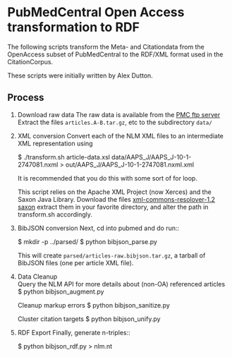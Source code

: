 PubMedCentral Open Access transformation to RDF
===============================================

The following scripts transform the Meta- and Citationdata from the
OpenAccess subset of PubMedCentral to the RDF/XML format used in the
CitationCorpus.

These scripts were initially written by Alex Dutton.

Process
-------
1. Download raw data
   The raw data is available from the
   [PMC ftp server](https://www.ncbi.nlm.nih.gov/pmc/tools/ftp/#XML_for_Data_Mining)
   Extract the files `articles.A-B.tar.gz`, etc to the subdirectory `data/`

2. XML conversion 
   Convert each of the NLM XML files to an intermediate XML representation using

    $ ./transform.sh article-data.xsl data/AAPS_J/AAPS_J-10-1-2747081.nxml > out/AAPS_J/AAPS_J-10-1-2747081.nxml.xml

   It is recommended that you do this with some sort of for loop. 
 
   This script relies on the Apache XML Project (now Xerces) and the Saxon Java Library. 
   Download the files
   [xml-commons-resolover-1.2](http://www.mirrorservice.org/sites/ftp.apache.org//xerces/xml-commons/xml-commons-resolver-1.2.tar.gz)
   [saxon](http://sourceforge.net/projects/saxon/files/latest/download)
   extract them in your favorite directory, and alter the path in transform.sh accordingly.


3. BibJSON conversion
   Next, cd into pubmed and do run::
   
    $ mkdir -p ../parsed/
    $ python bibjson_parse.py

   This will create ``parsed/articles-raw.bibjson.tar.gz``, a tarball
   of BibJSON files (one per article XML file).

4. Data Cleanup  
   Query the NLM API for more details about (non-OA) referenced articles
    $ python bibjson_augment.py 

   Cleanup markup errors
    $ python bibjson_sanitize.py 
   
   Cluster citation targets
    $ python bibjson_unify.py

5. RDF Export
   Finally, generate n-triples::
   
    $ python bibjson_rdf.py > nlm.nt
    
